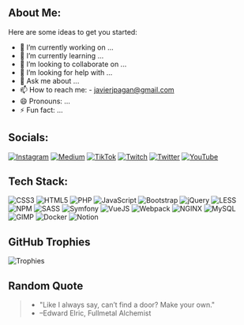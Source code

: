 ## About Me:

Here are some ideas to get you started:

- 🔭 I’m currently working on ...
- 🌱 I’m currently learning ...
- 👯 I’m looking to collaborate on ...
- 🤔 I’m looking for help with ...
- 💬 Ask me about ...
- 📫 How to reach me: - [javierjpagan@gmail.com](mailto:javierjpagan@gmail.com)
- 😄 Pronouns: ...
- ⚡ Fun fact: ...

## Socials:

[![Instagram](https://img.shields.io/badge/-Instagram-black?style=flat-square&logo=instagram)](your_instagram_link)
[![Medium](https://img.shields.io/badge/-Medium-black?style=flat-square&logo=medium)](your_medium_link)
[![TikTok](https://img.shields.io/badge/-TikTok-black?style=flat-square&logo=tiktok)](your_tiktok_link)
[![Twitch](https://img.shields.io/badge/-Twitch-black?style=flat-square&logo=twitch)](your_twitch_link)
[![Twitter](https://img.shields.io/badge/-Twitter-black?style=flat-square&logo=twitter)](your_twitter_link)
[![YouTube](https://img.shields.io/badge/-YouTube-black?style=flat-square&logo=youtube)](your_youtube_link)

## Tech Stack:

![CSS3](https://img.shields.io/badge/-CSS3-black?style=flat-square&logo=css3)
![HTML5](https://img.shields.io/badge/-HTML5-black?style=flat-square&logo=html5)
![PHP](https://img.shields.io/badge/-PHP-black?style=flat-square&logo=php)
![JavaScript](https://img.shields.io/badge/-JavaScript-black?style=flat-square&logo=javascript)
![Bootstrap](https://img.shields.io/badge/-Bootstrap-black?style=flat-square&logo=bootstrap)
![jQuery](https://img.shields.io/badge/-jQuery-black?style=flat-square&logo=jquery)
![LESS](https://img.shields.io/badge/-LESS-black?style=flat-square&logo=less)
![NPM](https://img.shields.io/badge/-NPM-black?style=flat-square&logo=npm)
![SASS](https://img.shields.io/badge/-SASS-black?style=flat-square&logo=sass)
![Symfony](https://img.shields.io/badge/-Symfony-black?style=flat-square&logo=symfony)
![VueJS](https://img.shields.io/badge/-VueJS-black?style=flat-square&logo=vue.js)
![Webpack](https://img.shields.io/badge/-Webpack-black?style=flat-square&logo=webpack)
![NGINX](https://img.shields.io/badge/-NGINX-black?style=flat-square&logo=nginx)
![MySQL](https://img.shields.io/badge/-MySQL-black?style=flat-square&logo=mysql)
![GIMP](https://img.shields.io/badge/-GIMP-black?style=flat-square&logo=gimp)
![Docker](https://img.shields.io/badge/-Docker-black?style=flat-square&logo=docker)
![Notion](https://img.shields.io/badge/-Notion-black?style=flat-square&logo=notion)

## GitHub Trophies

![Trophies](https://github-profile-trophy.vercel.app/?username=joe1561)

## Random Quote
> - "Like I always say, can’t find a door? Make your own."
> - –Edward Elric, Fullmetal Alchemist
